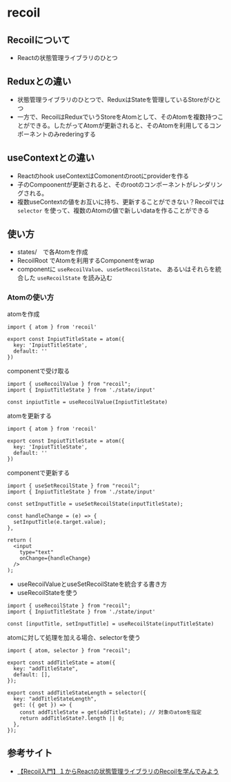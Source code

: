 # recoil

## Recoilについて

 - Reactの状態管理ライブラリのひとつ

## Reduxとの違い

 - 状態管理ライブラリのひとつで、ReduxはStateを管理しているStoreがひとつ
 - 一方で、RecoilはReduxでいうStoreをAtomとして、そのAtomを複数持つことができる。したがってAtomが更新されると、そのAtomを利用してるコンポーネントのみrederingする

## useContextとの違い

 - Reactのhook useContextはComonentのrootにproviderを作る
 - 子のCompoonentが更新されると、そのrootのコンポーネントがレンダリングされる。
 - 複数useContextの値をお互いに持ち、更新することができない？Recoilでは `selector` を使って、複数のAtomの値で新しいdataを作ることができる
 
## 使い方

 - states/　で各Atomを作成
 - RecoilRoot でAtomを利用するComponentをwrap
 - componentに `useRecoilValue`、`useSetRecoilState`、 あるいはそれらを統合した `useRecoilState` を読み込む


### Atomの使い方

atomを作成

```
import { atom } from 'recoil'

export const InpiutTitleState = atom({
  key: 'InpiutTitleState',
  default: ''
})
```

componentで受け取る

```
import { useRecoilValue } from "recoil";
import { InpiutTitleState } from './state/input'

const inpiutTitle = useRecoilValue(InpiutTitleState)
```

atomを更新する

```
import { atom } from 'recoil'

export const InpiutTitleState = atom({
  key: 'InpiutTitleState',
  default: ''
})
```

componentで更新する

```
import { useSetRecoilState } from "recoil";
import { InpiutTitleState } from './state/input'

const setInputTitle = useSetRecoilState(inputTitleState);

const handleChange = (e) => {
  setInputTitle(e.target.value);
},

return (
  <input
    type="text"
    onChange={handleChange}
  />
);
```

 - useRecoilValueとuseSetRecoilStateを統合する書き方
 - useRecoilStateを使う

```
import { useRecoilState } from "recoil";
import { InpiutTitleState } from './state/input'

const [inputTitle, setInputTitle] = useRecoilState(inputTitleState)
```

atomに対して処理を加える場合、selectorを使う

```
import { atom, selector } from "recoil";

export const addTitleState = atom({
  key: "addTitleState",
  default: [],
});

export const addTitleStateLength = selector({
  key: "addTitleStateLength",
  get: ({ get }) => {
    const addTitleState = get(addTitleState); // 対象のatomを指定
    return addTitleState?.length || 0;
  },
});
```

## 参考サイト

 - [【Recoil入門】１からReactの状態管理ライブラリのRecoilを学んでみよう](https://www.youtube.com/watch?v=S93hsNFmIcM)
